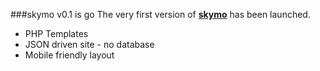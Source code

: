###skymo v0.1 is go
The very first version of **[skymo](http://quantumtiger.org/skymo/)** has been launched.
* PHP Templates
* JSON driven site - no database
* Mobile friendly layout